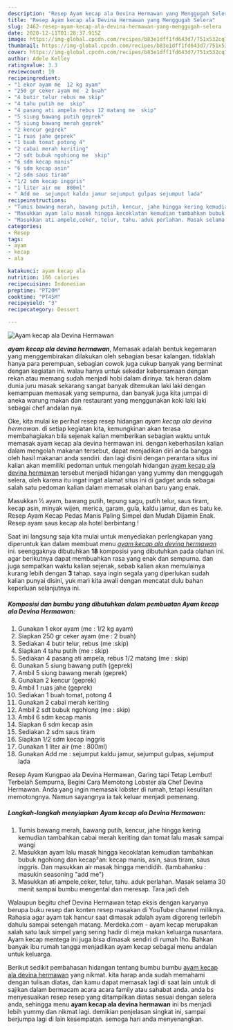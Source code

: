 ```yaml
---
description: "Resep Ayam kecap ala Devina Hermawan yang Menggugah Selera"
title: "Resep Ayam kecap ala Devina Hermawan yang Menggugah Selera"
slug: 2462-resep-ayam-kecap-ala-devina-hermawan-yang-menggugah-selera
date: 2020-12-11T01:28:37.915Z
image: https://img-global.cpcdn.com/recipes/b83e1dff1fd643d7/751x532cq70/ayam-kecap-ala-devina-hermawan-foto-resep-utama.jpg
thumbnail: https://img-global.cpcdn.com/recipes/b83e1dff1fd643d7/751x532cq70/ayam-kecap-ala-devina-hermawan-foto-resep-utama.jpg
cover: https://img-global.cpcdn.com/recipes/b83e1dff1fd643d7/751x532cq70/ayam-kecap-ala-devina-hermawan-foto-resep-utama.jpg
author: Adele Kelley
ratingvalue: 3.3
reviewcount: 10
recipeingredient:
- "1 ekor ayam me  12 kg ayam"
- "250 gr ceker ayam me  2 buah"
- "4 butir telur rebus me skip"
- "4 tahu putih me  skip"
- "4 pasang ati ampela rebus 12 matang me  skip"
- "5 siung bawang putih geprek"
- "5 siung bawang merah geprek"
- "2 kencur geprek"
- "1 ruas jahe geprek"
- "1 buah tomat potong 4"
- "2 cabai merah keriting"
- "2 sdt bubuk ngohiong me  skip"
- "6 sdm kecap manis"
- "6 sdm kecap asin"
- "2 sdm saus tiram"
- "1/2 sdm kecap inggris"
- "1 liter air me  800ml"
- " Add me  sejumput kaldu jamur sejumput gulpas sejumput lada"
recipeinstructions:
- "Tumis bawang merah, bawang putih, kencur, jahe hingga kering kemudian tambahkan cabai merah keriting dan tomat lalu masak sampai wangi"
- "Masukkan ayam lalu masak hingga kecoklatan kemudian tambahkan bubuk ngohiong dan kecap²an: kecap manis, asin, saus tiram, saus inggris. Dan masukkan air masak hingga mendidih. (tambahanku : masukin seasoning &#34;add me&#34;)"
- "Masukkan ati ampele,ceker, telur, tahu. aduk perlahan. Masak selama 30 menit sampai bumbu mengental dan meresap. Tara jadi deh"
categories:
- Resep
tags:
- ayam
- kecap
- ala

katakunci: ayam kecap ala 
nutrition: 166 calories
recipecuisine: Indonesian
preptime: "PT20M"
cooktime: "PT45M"
recipeyield: "3"
recipecategory: Dessert

---
```



![Ayam kecap ala Devina Hermawan](https://img-global.cpcdn.com/recipes/b83e1dff1fd643d7/751x532cq70/ayam-kecap-ala-devina-hermawan-foto-resep-utama.jpg)

<b><i>ayam kecap ala devina hermawan</i></b>, Memasak adalah bentuk kegemaran yang menggembirakan dilakukan oleh sebagian besar kalangan. tidaklah hanya para perempuan, sebagian cowok juga cukup banyak yang berminat dengan kegiatan ini. walau hanya untuk sekedar kebersamaan dengan rekan atau memang sudah menjadi hobi dalam dirinya. tak heran dalam dunia juru masak sekarang sangat banyak ditemukan laki laki dengan kemampuan memasak yang sempurna, dan banyak juga kita jumpai di aneka warung makan dan restaurant yang menggunakan koki laki laki sebagai chef andalan nya.

Oke, kita mulai ke perihal resep resep hidangan <i>ayam kecap ala devina hermawan</i>. di setiap kegiatan kita, kemungkinan akan terasa membahagiakan bila sejenak kalian memberikan sebagian waktu untuk memasak ayam kecap ala devina hermawan ini. dengan keberhasilan kalian dalam mengolah makanan tersebut, dapat menjadikan diri anda bangga oleh hasil makanan anda sendiri. dan lagi disini dengan perantara situs ini kalian akan memiliki pedoman untuk mengolah hidangan <u>ayam kecap ala devina hermawan</u> tersebut menjadi hidangan yang yummy dan menggugah selera, oleh karena itu ingat ingat alamat situs ini di gadget anda sebagai salah satu pedoman kalian dalam memasak olahan baru yang enak.

Masukkan ½ ayam, bawang putih, tepung sagu, putih telur, saus tiram, kecap asin, minyak wijen, merica, garam, gula, kaldu jamur, dan es batu ke. Resep Ayam Kecap Pedas Manis Paling Simpel dan Mudah Dijamin Enak. Resep ayam saus kecap ala hotel berbintang !


Saat ini langsung saja kita mulai untuk menyediakan perlengkapan yang diperuntuk kan dalam membuat menu <u><i>ayam kecap ala devina hermawan</i></u> ini. seenggaknya dibutuhkan <b>18</b> komposisi yang dibutuhkan pada olahan ini. agar berikutnya dapat membuahkan rasa yang enak dan sempurna. dan juga sempatkan waktu kalian sejenak, sebab kalian akan memulainya kurang lebih dengan <b>3</b> tahap. saya ingin segala yang diperlukan sudah kalian punyai disini, yuk mari kita awali dengan mencatat dulu bahan keperluan selanjutnya ini.

<!--inarticleads1-->

##### Komposisi dan bumbu yang dibutuhkan dalam pembuatan Ayam kecap ala Devina Hermawan:

1. Gunakan 1 ekor ayam (me : 1/2 kg ayam)
1. Siapkan 250 gr ceker ayam (me : 2 buah)
1. Sediakan 4 butir telur, rebus (me :skip)
1. Siapkan 4 tahu putih (me : skip)
1. Sediakan 4 pasang ati ampela, rebus 1/2 matang (me : skip)
1. Gunakan 5 siung bawang putih (geprek)
1. Ambil 5 siung bawang merah (geprek)
1. Gunakan 2 kencur (geprek)
1. Ambil 1 ruas jahe (geprek)
1. Sediakan 1 buah tomat, potong 4
1. Gunakan 2 cabai merah keriting
1. Ambil 2 sdt bubuk ngohiong (me : skip)
1. Ambil 6 sdm kecap manis
1. Siapkan 6 sdm kecap asin
1. Sediakan 2 sdm saus tiram
1. Siapkan 1/2 sdm kecap inggris
1. Gunakan 1 liter air (me : 800ml)
1. Gunakan  Add me : sejumput kaldu jamur, sejumput gulpas, sejumput lada


Resep Ayam Kungpao ala Devina Hermawan, Garing tapi Tetap Lembut! Terbelah Sempurna, Begini Cara Memotong Lobster ala Chef Devina Hermawan. Anda yang ingin memasak lobster di rumah, tetapi kesulitan memotongnya. Namun sayangnya ia tak keluar menjadi pemenang. 

<!--inarticleads2-->

##### Langkah-langkah menyiapkan Ayam kecap ala Devina Hermawan:

1. Tumis bawang merah, bawang putih, kencur, jahe hingga kering kemudian tambahkan cabai merah keriting dan tomat lalu masak sampai wangi
1. Masukkan ayam lalu masak hingga kecoklatan kemudian tambahkan bubuk ngohiong dan kecap²an: kecap manis, asin, saus tiram, saus inggris. Dan masukkan air masak hingga mendidih. (tambahanku : masukin seasoning &#34;add me&#34;)
1. Masukkan ati ampele,ceker, telur, tahu. aduk perlahan. Masak selama 30 menit sampai bumbu mengental dan meresap. Tara jadi deh


Walaupun begitu chef Devina Hermawan tetap eksis dengan karyanya berupa buku resep dan konten resep masakan di YouTube channel miliknya. Rahasia agar ayam tak hancur saat dimasak adalah ayam digoreng terlebih dahulu sampai setengah matang. Merdeka.com - ayam kecap merupakan salah satu lauk simpel yang sering hadir di meja makan keluarga nusantara. Ayam kecap mentega ini juga bisa dimasak sendiri di rumah lho. Bahkan banyak ibu rumah tangga menjadikan ayam kecap sebagai menu andalan untuk keluarga. 

Berikut sedikit pembahasan hidangan tentang bumbu bumbu <u>ayam kecap ala devina hermawan</u> yang nikmat. kita harap anda sudah memahami dengan tulisan diatas, dan kamu dapat memasak lagi di saat lain untuk di sajikan dalam bermacam acara acara family atau sahabat anda. anda bs menyesuaikan resep resep yang ditampilkan diatas sesuai dengan selera anda, sehingga menu <b>ayam kecap ala devina hermawan</b> ini bs menjadi lebih yummy dan nikmat lagi. demikian penjelasan singkat ini, sampai berjumpa lagi di lain kesempatan. semoga hari anda menyenangkan.

